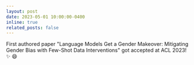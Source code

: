 ```yaml
---
layout: post
date: 2023-05-01 10:00:00-0400
inline: true
related_posts: false
---
```


First authored paper "Language Models Get a Gender Makeover: Mitigating Gender Bias with Few-Shot Data Interventions" got accepted at ACL 2023! :sparkles: :smile:

